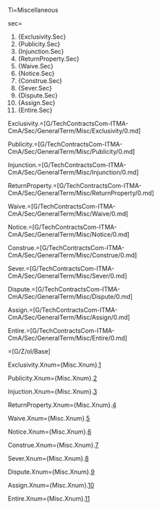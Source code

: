 Ti=Miscellaneous

sec=<ol class="secs-and"><li>{Exclusivity.Sec}<li>{Publicity.Sec}<li>{Injunction.Sec}<li>{ReturnProperty.Sec}<li>{Waive.Sec}<li>{Notice.Sec}<li>{Construe.Sec}<li>{Sever.Sec}<li>{Dispute.Sec}<li>{Assign.Sec}<li>{Entire.Sec}</ol>

Exclusivity.=[G/TechContractsCom-ITMA-CmA/Sec/GeneralTerm/Misc/Exclusivity/0.md]

Publicity.=[G/TechContractsCom-ITMA-CmA/Sec/GeneralTerm/Misc/Publicity/0.md]

Injunction.=[G/TechContractsCom-ITMA-CmA/Sec/GeneralTerm/Misc/Injunction/0.md]

ReturnProperty.=[G/TechContractsCom-ITMA-CmA/Sec/GeneralTerm/Misc/ReturnProperty/0.md]

Waive.=[G/TechContractsCom-ITMA-CmA/Sec/GeneralTerm/Misc/Waive/0.md]

Notice.=[G/TechContractsCom-ITMA-CmA/Sec/GeneralTerm/Misc/Notice/0.md]

Construe.=[G/TechContractsCom-ITMA-CmA/Sec/GeneralTerm/Misc/Construe/0.md]

Sever.=[G/TechContractsCom-ITMA-CmA/Sec/GeneralTerm/Misc/Sever/0.md]

Dispute.=[G/TechContractsCom-ITMA-CmA/Sec/GeneralTerm/Misc/Dispute/0.md]

Assign.=[G/TechContractsCom-ITMA-CmA/Sec/GeneralTerm/Misc/Assign/0.md]

Entire.=[G/TechContractsCom-ITMA-CmA/Sec/GeneralTerm/Misc/Entire/0.md]

=[G/Z/ol/Base]


Exclusivity.Xnum={Misc.Xnum}.<a href="#GeneralTerm.Misc.Exclusivity.Sec" class="xref">1</a>

Publicity.Xnum={Misc.Xnum}.<a href="#GeneralTerm.Misc.Publicity.Sec" class="xref">2</a>

Injuction.Xnum={Misc.Xnum}.<a href="#GeneralTerm.Misc.Injuction.Sec" class="xref">3</a>

ReturnProperty.Xnum={Misc.Xnum}.<a href="#GeneralTerm.Misc.ReturnProperty.Sec" class="xref">4</a>

Waive.Xnum={Misc.Xnum}.<a href="#GeneralTerm.Misc.Waive.Sec" class="xref">5</a>

Notice.Xnum={Misc.Xnum}.<a href="#GeneralTerm.Misc.Notice.Sec" class="xref">6</a>

Construe.Xnum={Misc.Xnum}.<a href="#GeneralTerm.Misc.Construe.Sec" class="xref">7</a>

Sever.Xnum={Misc.Xnum}.<a href="#GeneralTerm.Misc.Sever.Sec" class="xref">8</a>

Dispute.Xnum={Misc.Xnum}.<a href="#GeneralTerm.Misc.Dispute.Sec" class="xref">9</a>

Assign.Xnum={Misc.Xnum}.<a href="#GeneralTerm.Misc.Assign.Sec" class="xref">10</a>

Entire.Xnum={Misc.Xnum}.<a href="#GeneralTerm.Misc.Entire.Sec" class="xref">11</a>

